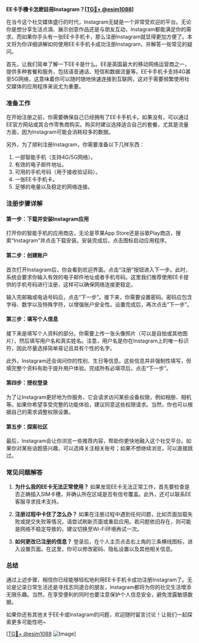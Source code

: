 **EE卡手機卡怎麽註冊Instagram？[[TG💪+ @esim1088](https://t.me/s/esim1088)]**

在当今这个社交媒体盛行的时代，Instagram无疑是一个非常受欢迎的平台。无论你是想分享生活点滴、展示创意作品还是与朋友互动，Instagram都能满足你的需求。而如果你手头有一张EE卡手机卡，那么注册Instagram就显得更加方便了。本文将为你详细讲解如何使用EE卡手机卡成功注册Instagram，并解答一些常见的疑问。

首先，让我们简单了解一下EE卡是什么。EE是英国最大的移动网络运营商之一，提供多种套餐和服务，包括语音通话、短信和数据流量等。EE卡手机卡支持4G甚至5G网络，这意味着你可以随时随地快速连接到互联网，这对于需要频繁使用社交媒体的应用程序来说尤为重要。

### 准备工作

在开始注册之前，你需要确保自己已经拥有了EE卡手机卡。如果没有，可以通过EE官方网站或其合作零售商购买。购买时建议选择适合自己的套餐，尤其是流量方面，因为Instagram可能会消耗较多的数据。

另外，为了顺利注册Instagram，你需要准备以下几样东西：
1. 一部智能手机（支持4G/5G网络）。
2. 有效的电子邮件地址。
3. 可用的手机号码（用于接收验证码）。
4. 一张EE卡手机卡。
5. 足够的电量以及稳定的网络连接。

### 注册步骤详解

#### 第一步：下载并安装Instagram应用

打开你的智能手机的应用商店，无论是苹果App Store还是谷歌Play商店，搜索“Instagram”并点击下载安装。安装完成后，点击图标启动应用程序。

#### 第二步：创建账户

首次打开Instagram后，你会看到欢迎界面。点击“注册”按钮进入下一步。此时，系统会要求你输入有效的电子邮件地址或者手机号码。这里我们推荐使用EE卡提供的手机号码进行注册，这样可以确保网络连接更稳定。

输入完邮箱或电话号码后，点击“下一步”。接下来，你需要设置密码。密码应包含字母、数字以及特殊字符，以增强账户安全性。设置完成后，再次点击“下一步”。

#### 第三步：填写个人信息

接下来是填写个人资料的部分。你需要上传一张头像照片（可以是自拍或其他图片），然后填写用户名和真实姓名。注意，用户名是你在Instagram上的唯一标识符，因此尽量选择简单易记且具有个性的名字。

此外，Instagram还会询问你的性别、生日等信息。这些信息并非强制性填写，但填完整个资料有助于提升用户体验。完成所有必填项后，点击“下一步”。

#### 第四步：授权登录

为了让Instagram更好地为你服务，它会请求访问某些设备权限，例如相册、相机等。如果你希望享受完整的功能体验，建议同意这些权限请求。当然，你也可以根据自己的需求调整权限设置。

#### 第五步：探索社区

最后，Instagram会让你浏览一些推荐内容，帮助你更快地融入这个社交平台。如果你对某些话题感兴趣，可以选择关注相关账号；如果不想继续浏览，可以直接跳过。

### 常见问题解答

1. **为什么我的EE卡无法正常使用？**
   如果发现EE卡无法正常工作，首先要检查是否正确插入SIM卡槽，并确认所在区域是否有信号覆盖。此外，还可以联系EE客服寻求技术支持。

2. **注册过程中卡住了怎么办？**
   如果在注册过程中遇到任何问题，比如页面加载失败或提交失败等情况，请尝试刷新页面或重启应用。若问题依旧存在，则可能是网络不稳定导致的，建议切换至Wi-Fi环境再试一次。

3. **如何更改已注册的信息？**
   登录后，在个人主页点击右上角的三条横线图标，进入设置页面。在这里，你可以修改密码、隐私设置以及其他相关信息。

### 总结

通过上述步骤，相信你已经能够轻松地利用EE卡手机卡成功注册Instagram了。无论是记录日常生活还是寻找志同道合的朋友，Instagram都将为你的社交生活增添无限乐趣。当然，在享受便利的同时也要注意保护个人信息安全，避免泄露敏感数据。

如果你还有其他关于EE卡或Instagram的问题，欢迎随时留言讨论！让我们一起探索更多可能性吧~

[[TG💪+ @esim1088](https://t.me/s/esim1088) ![Image](https://i.postimg.cc/4NQfJmqS/Snipaste-2025-05-13-00-14-12.png)]
